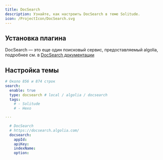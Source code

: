 ```yaml
---
title: DocSearch
description: Узнайте, как настроить DocSearch в теме Solitude.
icon: /ProjectIcon/DocSearch.svg
---
```



## Установка плагина ​

DocSearch — это еще один поисковый сервис, предоставляемый algolia, подробнее см. в [DocSearch документации](https://docsearch.algolia.com/)

## Настройка темы 

```yml [_config.solitude.yml]
# Около 856 и 874 строк
search:
  enable: true
  type: docsearch # local / algolia / docsearch
  tags:
    # - Solitude
    # - Hexo

···

  # DocSearch
  # https://docsearch.algolia.com/
  docsearch:
    appId:
    apiKey:
    indexName:
    option:
```